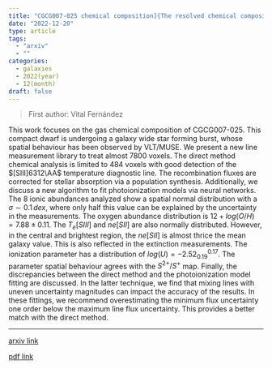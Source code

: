 ```yaml
---
title: "CGCG007-025 chemical composition]{The resolved chemical composition of the starburst dwarf galaxy CGCG007-025: Direct method versus photoionization model fitting"
date: "2022-12-20"
type: article
tags:
  - "arxiv"
  - ""
categories:
  - galaxies
  - 2022(year)
  - 12(month)
draft: false
---
```


> First author: Vital Fernández

 This work focuses on the gas chemical composition of CGCG007-025. This
compact dwarf is undergoing a galaxy wide star forming burst, whose spatial
behaviour has been observed by VLT/MUSE. We present a new line measurement
library to treat almost 7800 voxels. The direct method chemical analysis is
limited to 484 voxels with good detection of the $[SIII]6312\AA$ temperature
diagnostic line. The recombination fluxes are corrected for stellar absorption
via a population synthesis. Additionally, we discuss a new algorithm to fit
photoionization models via neural networks. The 8 ionic abundances analyzed
show a spatial normal distribution with a $\sigma\sim0.1\,dex$, where only half
this value can be explained by the uncertainty in the measurements. The oxygen
abundance distribution is $12+log(O/H)=7.88\pm0.11$. The $T_{e}[SIII]$ and
$ne[SII]$ are also normally distributed. However, in the central and brightest
region, the $ne[SII]$ is almost thrice the mean galaxy value. This is also
reflected in the extinction measurements. The ionization parameter has a
distribution of $log(U) = -2.52^{0.17}_{0.19}$. The parameter spatial behaviour
agrees with the $S^{2+}/S^{+}$ map. Finally, the discrepancies between the
direct method and the photoionization model fitting are discussed. In the
latter technique, we find that mixing lines with uneven uncertainty magnitudes
can impact the accuracy of the results. In these fittings, we recommend
overestimating the minimum flux uncertainty one order below the maximum line
flux uncertainty. This provides a better match with the direct method.

---
[arxiv link](http://arxiv.org/abs/2212.10593v1)

[pdf link](http://arxiv.org/pdf/2212.10593v1)